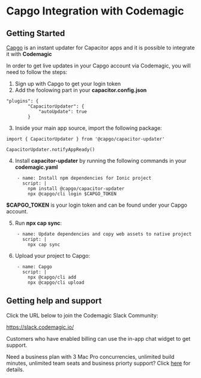 # Capgo Integration with Codemagic



## Getting Started

[Capgo](https://capgo.app/) is an instant updater for Capacitor apps and it is possible to integrate it with **Codemagic**

In order to get live updates in your Capgo account via Codemagic, you will need to follow the steps:

1. Sign up with Capgo to get your login token
2. Add the foolowing part in your **capacitor.config.json**
```
"plugins": {
        "CapacitorUpdater": {
            "autoUpdate": true
        }
```
3. Inside your main app source, import the following package:
```
import { CapacitorUpdater } from '@capgo/capacitor-updater'

CapacitorUpdater.notifyAppReady()
```
4. Install **capacitor-updater** by running the following commands in your **codemagic.yaml**
```
    - name: Install npm dependencies for Ionic project
      script: |
        npm install @capgo/capacitor-updater
        npx @capgo/cli login $CAPGO_TOKEN
```
**$CAPGO_TOKEN** is your login token and can be found under your Capgo account.

5. Run **npx cap sync**:
```
    - name: Update dependencies and copy web assets to native project
      script: |
        npx cap sync
```

6. Upload your project to Capgo:
```
    - name: Capgo
      script: |
        npx @capgo/cli add 
        npx @capgo/cli upload
```


## Getting help and support 

Click the URL below to join the Codemagic Slack Community:

https://slack.codemagic.io/

Customers who have enabled billing can use the in-app chat widget to get support.

Need a business plan with 3 Mac Pro concurrencies, unlimited build minutes, unlimited team seats and business priorty support? Click [here](https://codemagic.io/pricing/) for details.
